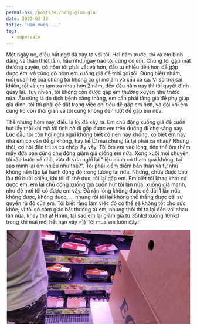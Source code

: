 ```yaml
---
permalink: /posts/vi/hang-giam-gia
date: 2022-03-19
title: 'Ham muốn ...'
tags:
  - supersale
---
```


Một ngày nọ, điều bất ngờ đã xảy ra với tôi. Hai năm trước, tôi và em bình đẳng và thân thiết lắm, hầu như ngày nào tôi cũng có em. Chúng tôi gặp mặt thường xuyên, có hôm tôi phải vất vả hơn, đầu tư nhiều tiền hơn để gặp được em, và cũng có hôm em xuống giá để mời gọi tôi. Đừng hiểu nhầm, mối quan hệ của chúng tôi không có gì mờ ám và xấu xa cả. Vì số trời sai khiến, tôi và em tạm xa nhau hơn 2 năm, đến đầu năm nay thì tôi quyết định quay lại. Tuy nhiên, tôi không còn được gặp em thường xuyên như trước nữa. Âu cũng là do dịch bệnh căng thẳng, em cần phải tăng giá để phụ giúp gia đình, tôi thì phải dè dặt trong việc chi tiêu để gặp em hơn, và đôi khi em cũng ko còn thời gian và tôi cũng không đến lượt để gặp em nữa. 

Thế nhưng hôm nay, điều lạ kỳ đã xảy ra. Em chủ động xuống giá để cuốn hút lấy thôi khi mà tôi tình cờ đi gặp được em trên đường đi chợ sáng nay. Lúc đầu tôi còn hơi nghi ngại không biết có nên hay không, ko biết em hay nhà em có vấn đề gì không, hay kể từ mai chúng ta lại phải xa nhau? Nhưng thôi, cơ hội đến thì ta cứ chớp lấy vậy. Tôi ôm em vào lòng, tiện thể ôm thêm mấy đứa bạn cũng chủ động giảm giá giống em nữa. Xong xuôi mọi chuyện, tôi rảo bước về nhà, vừa đi vừa nghĩ lại "liệu mình có tham quá không, tại sao mình lại ôm nhiều như thế?". Tôi phải kiểm điểm bản thân và tự nhủ không nên lặp lại hành động đó trong tương lai nữa. Nhưng, chưa được bao lâu thì buổi chiều, khi tôi đi thể dục, tôi lại gặp em. Em biết tôi khao khát có được em, em lại chủ động xuống giá cuốn hút tôi lần nữa, xuống giá mạnh, như để mơi tôi có được em vậy. Đã rặn lòng không được dễ dãi 1 lần nữa, không được, không được, ... nhưng rồi tôi lại không thể thắng được cái sự quyến rũ đó của em. Tôi biết rằng làm việc đó có thể sẽ không tốt cho sức khỏe, vì tôi có cảm giác bất thường từ em, nhưng thôi thì ta lại đến với nhau lần nữa, khay thịt à! Hmm, tại sao em lại giảm giá từ 35hkd xuống 10hkd trong khi mai mới hết hạn vậy =)) Tôi mua em luôn đây!

<p align="center">
<img src="/images/funny/super_sale.jpg" width="500">
</p>
